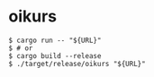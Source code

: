 # oikurs

```console
$ cargo run -- "${URL}"
$ # or
$ cargo build --release
$ ./target/release/oikurs "${URL}"
```
